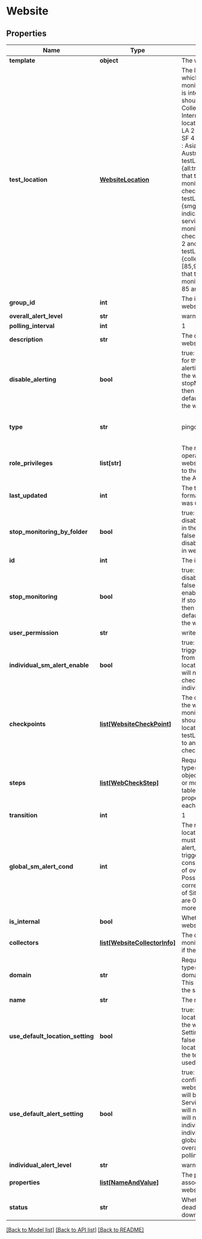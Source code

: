# Website

## Properties
Name | Type | Description | Notes
------------ | ------------- | ------------- | -------------
**template** | **object** | The website template | [optional] 
**test_location** | [**WebsiteLocation**](WebsiteLocation.md) | The locations from which the website is monitored. If the website is internal, this field should include Collectors. If Non-Internal, possible test locations are: 1 : US - LA 2 : US - DC 3 : US - SF 4 : Europe - Dublin 5 : Asia - Singapore 6 : Australia - Sydney testLocation:\&quot;{all:true}\&quot; indicates that the service will be monitored from all checkpoint locations testLocation:\&quot;{smgIds:[1,2,3]}\&quot; indicates that the service will be monitored from checkpoint locations 1, 2 and 3 testLocation:\&quot;{collectorIds:[85,90]}\&quot; indicates that the service will be monitored by Collectors 85 and 90 | 
**group_id** | **int** | The id of the group the website is in | [optional] 
**overall_alert_level** | **str** | warn | error | critical The level of alert to trigger if the website fails the number of checks specified by transition from the test locations specified by globalSmAlertCond | [optional] 
**polling_interval** | **int** | 1 | 2 | 3 | 4 | 5 | 6 | 7 | 8 | 9 | 10 The polling interval for the website, in units of minutes. This value indicates how often the website is checked. The minimum is 1 minute, and the maximum is 10 minutes | [optional] 
**description** | **str** | The description of the website | [optional] 
**disable_alerting** | **bool** | true: alerting is disabled for the website false: alerting is enabled for the website If stopMonitoring&#x3D;true, then alerting will also by default be disabled for the website | [optional] 
**type** | **str** | pingcheck | webcheck The type of the service | 
**role_privileges** | **list[str]** | The role privilege operation(s) for this website that are granted to the user who made the API request | [optional] 
**last_updated** | **int** | The time (in epoch format) that the website was updated | [optional] 
**stop_monitoring_by_folder** | **bool** | true: monitoring is disabled for all services in the website&#39;s folder false: monitoring is not disabled for all services in website&#39;s folder | [optional] 
**id** | **int** | The id of the website | [optional] 
**stop_monitoring** | **bool** | true: monitoring is disabled for the website false: monitoring is enabled for the website If stopMonitoring&#x3D;true, then alerting will also by default be disabled for the website | [optional] 
**user_permission** | **str** | write | read | ack. The permission level of the user that made the API request | [optional] 
**individual_sm_alert_enable** | **bool** | true: an alert will be triggered if a check fails from an individual test location false: an alert will not be triggered if a check fails from an individual test location | [optional] 
**checkpoints** | [**list[WebsiteCheckPoint]**](WebsiteCheckPoint.md) | The checkpoints from the which the website is monitored. This object should reference each location specified in testLocation in addition to an &#39;Overall&#39; checkpoint | [optional] 
**steps** | [**list[WebCheckStep]**](WebCheckStep.md) | Required for type&#x3D;webcheck , An object comprising one or more steps, see the table below for the properties included in each step | [optional] 
**transition** | **int** | 1 | 2 | 3 | 4 | 5 | 6 | 7 | 8 | 9 | 10 | 30 | 60 The number of checks that must fail before an alert is triggered | [optional] 
**global_sm_alert_cond** | **int** | The number of test locations that checks must fail at to trigger an alert, where the alert triggered will be consistent with the value of overallAlertLevel. Possible values and corresponding number of Site Monitor locations are 0 : all 1 : half 2 : more than one 3 : any | [optional] 
**is_internal** | **bool** | Whether or not the website is internal | [optional] 
**collectors** | [**list[WebsiteCollectorInfo]**](WebsiteCollectorInfo.md) | The collectors that are monitoring the website, if the website is internal | [optional] 
**domain** | **str** | Required for type&#x3D;webcheck , The domain of the service. This is the base URL of the service | [optional] 
**name** | **str** | The name of the website | 
**use_default_location_setting** | **bool** | true: The checkpoint locations configured in the website Default Settings will be used false: The checkpoint locations specified in the testLocation will be used | [optional] 
**use_default_alert_setting** | **bool** | true: The alert settings configured in the website Default Settings will be used false: Service Default Settings will not be used, and you will need to specify individualSMAlertEnable, individualAlertLevel, globalSmAlertConf, overallAlertLevel and pollingInterval | [optional] 
**individual_alert_level** | **str** | warn | error | critical The level of alert to trigger if the website fails a check from an individual test location | [optional] 
**properties** | [**list[NameAndValue]**](NameAndValue.md) | The properties associated with the website | [optional] 
**status** | **str** | Whether is the website dead (the collector is down) or not | [optional] 

[[Back to Model list]](../README.md#documentation-for-models) [[Back to API list]](../README.md#documentation-for-api-endpoints) [[Back to README]](../README.md)


